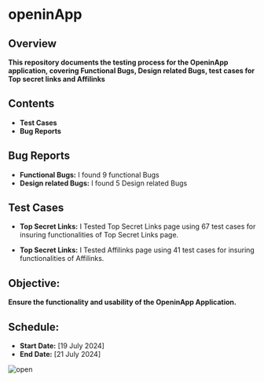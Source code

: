 # openinApp

## Overview
**This repository documents the testing process for the OpeninApp application, covering Functional Bugs, Design related Bugs, test cases for Top secret links and Affilinks**

## Contents

- **Test Cases**
- **Bug Reports**

## Bug Reports
- **Functional Bugs:** I found 9 functional Bugs
- **Design related Bugs:** I found 5 Design related Bugs
## Test Cases 
- **Top Secret Links:** I Tested Top Secret Links page using 67 test cases for insuring functionalities of Top Secret Links page.
  
- **Top Secret Links:** I Tested Affilinks page using 41 test cases for insuring functionalities of Affilinks.

## Objective: 
**Ensure the functionality and usability of the OpeninApp Application.**


## Schedule:

- **Start Date:** [19 July 2024]
- **End Date:** [21 July 2024]


![open](https://github.com/user-attachments/assets/609ba031-62f6-4f06-ac42-f33afbfbe4eb)
